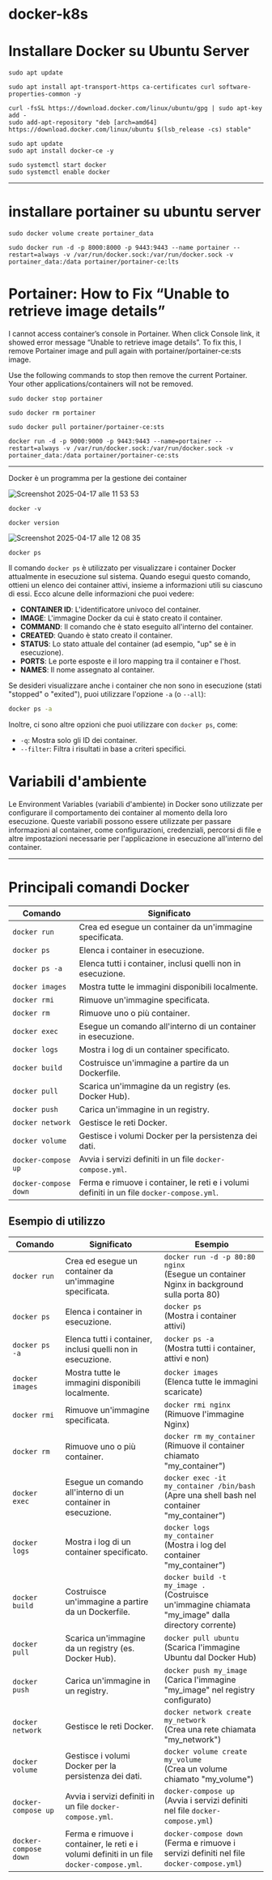 # docker-k8s




# Installare Docker su Ubuntu Server

```
sudo apt update

```

```
sudo apt install apt-transport-https ca-certificates curl software-properties-common -y

```

```
curl -fsSL https://download.docker.com/linux/ubuntu/gpg | sudo apt-key add -
sudo add-apt-repository "deb [arch=amd64] https://download.docker.com/linux/ubuntu $(lsb_release -cs) stable"
```


```
sudo apt update
sudo apt install docker-ce -y
```

```
sudo systemctl start docker
sudo systemctl enable docker
```

___________________



# installare portainer su ubuntu server

```
sudo docker volume create portainer_data
```
```
sudo docker run -d -p 8000:8000 -p 9443:9443 --name portainer --restart=always -v /var/run/docker.sock:/var/run/docker.sock -v portainer_data:/data portainer/portainer-ce:lts
```



# Portainer: How to Fix “Unable to retrieve image details”

I cannot access container’s console in Portainer. When click Console link, it showed error message “Unable to retrieve image details”.
To fix this, I remove Portainer image and pull again with portainer/portainer-ce:sts image.

Use the following commands to stop then remove the current Portainer. Your other applications/containers will not be removed.


```
sudo docker stop portainer
```

```
sudo docker rm portainer
```

```
sudo docker pull portainer/portainer-ce:sts
```

```
docker run -d -p 9000:9000 -p 9443:9443 --name=portainer --restart=always -v /var/run/docker.sock:/var/run/docker.sock -v portainer_data:/data portainer/portainer-ce:sts
```
______________

Docker è un programma per la gestione dei container

![Screenshot 2025-04-17 alle 11 53 53](https://github.com/user-attachments/assets/3ff60ecb-e294-44a7-8bc9-c0e94358c8c5)


```
docker -v

```


```
docker version

```
![Screenshot 2025-04-17 alle 12 08 35](https://github.com/user-attachments/assets/7d190c10-6c35-43e9-b212-4d21b41d1f67)


```
docker ps
```

Il comando `docker ps` è utilizzato per visualizzare i container Docker attualmente in esecuzione sul sistema. Quando esegui questo comando, ottieni un elenco dei container attivi, insieme a informazioni utili su ciascuno di essi. Ecco alcune delle informazioni che puoi vedere:

- **CONTAINER ID**: L'identificatore univoco del container.
- **IMAGE**: L'immagine Docker da cui è stato creato il container.
- **COMMAND**: Il comando che è stato eseguito all'interno del container.
- **CREATED**: Quando è stato creato il container.
- **STATUS**: Lo stato attuale del container (ad esempio, "up" se è in esecuzione).
- **PORTS**: Le porte esposte e il loro mapping tra il container e l'host.
- **NAMES**: Il nome assegnato al container.

Se desideri visualizzare anche i container che non sono in esecuzione (stati "stopped" o "exited"), puoi utilizzare l'opzione `-a` (o `--all`):

```bash
docker ps -a
```

Inoltre, ci sono altre opzioni che puoi utilizzare con `docker ps`, come:

- `-q`: Mostra solo gli ID dei container.
- `--filter`: Filtra i risultati in base a criteri specifici.


# Variabili d'ambiente 


Le Environment Variables (variabili d'ambiente) in Docker sono utilizzate per configurare il comportamento dei container al momento della loro esecuzione. Queste variabili possono essere utilizzate per passare informazioni al container, come configurazioni, credenziali, percorsi di file e altre impostazioni necessarie per l'applicazione in esecuzione all'interno del container.




___________________________________________________


# Principali comandi Docker


| Comando                | Significato                                                                                     |
|-----------------------|------------------------------------------------------------------------------------------------|
| `docker run`          | Crea ed esegue un container da un'immagine specificata.                                       |
| `docker ps`           | Elenca i container in esecuzione.                                                             |
| `docker ps -a`        | Elenca tutti i container, inclusi quelli non in esecuzione.                                   |
| `docker images`       | Mostra tutte le immagini disponibili localmente.                                             |
| `docker rmi`          | Rimuove un'immagine specificata.                                                               |
| `docker rm`           | Rimuove uno o più container.                                                                    |
| `docker exec`         | Esegue un comando all'interno di un container in esecuzione.                                   |
| `docker logs`         | Mostra i log di un container specificato.                                                      |
| `docker build`        | Costruisce un'immagine a partire da un Dockerfile.                                            |
| `docker pull`         | Scarica un'immagine da un registry (es. Docker Hub).                                          |
| `docker push`         | Carica un'immagine in un registry.                                                             |
| `docker network`      | Gestisce le reti Docker.                                                                        |
| `docker volume`       | Gestisce i volumi Docker per la persistenza dei dati.                                          |
| `docker-compose up`    | Avvia i servizi definiti in un file `docker-compose.yml`.                                     |
| `docker-compose down`  | Ferma e rimuove i container, le reti e i volumi definiti in un file `docker-compose.yml`.     |


## Esempio di utilizzo


| Comando                | Significato                                                                                     | Esempio                                                                                     |
|-----------------------|------------------------------------------------------------------------------------------------|---------------------------------------------------------------------------------------------|
| `docker run`          | Crea ed esegue un container da un'immagine specificata.                                       | `docker run -d -p 80:80 nginx` <br> (Esegue un container Nginx in background sulla porta 80) |
| `docker ps`           | Elenca i container in esecuzione.                                                             | `docker ps` <br> (Mostra i container attivi)                                               |
| `docker ps -a`        | Elenca tutti i container, inclusi quelli non in esecuzione.                                   | `docker ps -a` <br> (Mostra tutti i container, attivi e non)                              |
| `docker images`       | Mostra tutte le immagini disponibili localmente.                                             | `docker images` <br> (Elenca tutte le immagini scaricate)                                 |
| `docker rmi`          | Rimuove un'immagine specificata.                                                               | `docker rmi nginx` <br> (Rimuove l'immagine Nginx)                                        |
| `docker rm`           | Rimuove uno o più container.                                                                    | `docker rm my_container` <br> (Rimuove il container chiamato "my_container")              |
| `docker exec`         | Esegue un comando all'interno di un container in esecuzione.                                   | `docker exec -it my_container /bin/bash` <br> (Apre una shell bash nel container "my_container") |
| `docker logs`         | Mostra i log di un container specificato.                                                      | `docker logs my_container` <br> (Mostra i log del container "my_container")               |
| `docker build`        | Costruisce un'immagine a partire da un Dockerfile.                                            | `docker build -t my_image .` <br> (Costruisce un'immagine chiamata "my_image" dalla directory corrente) |
| `docker pull`         | Scarica un'immagine da un registry (es. Docker Hub).                                          | `docker pull ubuntu` <br> (Scarica l'immagine Ubuntu dal Docker Hub)                      |
| `docker push`         | Carica un'immagine in un registry.                                                             | `docker push my_image` <br> (Carica l'immagine "my_image" nel registry configurato)      |
| `docker network`      | Gestisce le reti Docker.                                                                        | `docker network create my_network` <br> (Crea una rete chiamata "my_network")            |
| `docker volume`       | Gestisce i volumi Docker per la persistenza dei dati.                                          | `docker volume create my_volume` <br> (Crea un volume chiamato "my_volume")              |
| `docker-compose up`   | Avvia i servizi definiti in un file `docker-compose.yml`.                                     | `docker-compose up` <br> (Avvia i servizi definiti nel file `docker-compose.yml`)        |
| `docker-compose down` | Ferma e rimuove i container, le reti e i volumi definiti in un file `docker-compose.yml`.     | `docker-compose down` <br> (Ferma e rimuove i servizi definiti nel file `docker-compose.yml`) |

















